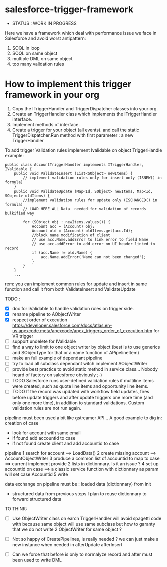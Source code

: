 # salesforce-trigger-framework

* STATUS : WORK IN PROGRESS

<p>Here we have a framework which deal with performance issue we face in Salesforce and avoid worst antipattern:
<ol>
<li>SOQL in loop</li>
<li>SOQL on same object</li>
<li>multiple DML on same object</li>
<li>too many validation rules</li>
</ol>
</p>
<h1>How to implement this trigger framework in your org</h1>
<ol>
	<li>Copy the ITriggerHandler and TriggerDispatcher classes into your org.</li>
	<li>Create an <MyObject>TriggerHandler class which implements the ITriggerHandler interface.</li>
	<li>Implement methods of interface.</li>
	<li>Create a trigger for your object (all events). and call the static TriggerDispatcher.Run method with first parameter : a new TriggerHandler</li>
</ol>

To add trigger Validation rules implement Ivalidable on object TriggerHandle
example:
```
public class AccountTriggerHandler implements ITriggerHandler, IValidable {
    public void ValidateInsert (List<SObject> newItems) {
        // implement validation rules only for insert only (ISNEW() in formula)
    }
    public void ValidateUpdate (Map<Id, SObject> newItems, Map<Id, SObject> oldItems) {
        //implement validation rules for update only (ISCHANGED() in formula)
        // LOAD HERE ALL Data  needed for validation of records bulkified way

        for (SObject obj : newItems.values()) {
            Account acc = (Account) obj;
            Account old = (Account) oldItems.get(acc.Id);
            //block name modification of client
            // use acc.Name.addError to link error to field Name
            // use acc.addError to add error on UI header linked to record
            if (acc.Name != old.Name) {
                acc.Name.addError('Name can not been changed');
            }
        }
    }
    ...
```
rem: you can implement common rules for update and insert in same function and call it from both ValidateInsert and ValidateUpdate

TODO :
- [x] doc for IValidable to handle validation rules on trigger side.
- [x] rename pipeline to AObjectWriter
- [x] respect order of execution https://developer.salesforce.com/docs/atlas.en-us.apexcode.meta/apexcode/apex_triggers_order_of_execution.htm for VR trigger
- [ ] support undelete for IValidable
- [ ] find a way to limit to one object writer by object (best is to use generics and SObjecType for that or a name function of APipelineItem)
- [ ] make an full example of dependant pipeline
- [ ] try to load all subclass dependant witch implement AObjectWriter
- [ ] provide best practice to avoid static method in service class... Nobody heard of factory on salesforce obviously ;-)
- [ ] TODO Salesforce runs user-defined validation rules if multiline items were created, such as quote line items and opportunity line items.
- [ ] TODO If the record was updated with workflow field updates, fires before update triggers and after update triggers one more time (and only one more time), in addition to standard validations. Custom validation rules are not run again.

pipeline must been used a bit like gstreamer API...
A good example to dig in:
creation of case
- look for account with same email
- if found add accountid to case
- if not found create client and add accountid to case

pipeline
1 search for account ==> LoadData()
2 create missing account ==> AccountObjectWriter
3 produce a common list of accountid to map to case ==> current implement provide 2 lists in dictionnary. Is it an issue ?
4 set up accountid on case ==> a classic service function with dictionnary as param will set case.Accountid
5 write

data exchange on pipeline must be :
loaded data (dictionnary) from init
+ structured data from previous steps
I plan to reuse dictionnary to forward structured data

TO THINK:
- [ ] Use ObjectWriter class on earch TriggerHandler will avoid spagetti code with because same object will use same subclass but how to garanty that we do not write 2 ObjectWriter for same object ?
- [ ] Not so happy of CreatePipelines, is really needed ? we can just make a new instance when needed in afterUpdate afterInsert
- [ ] Can we force that before is only to normalyze record and after must been used to write DML

